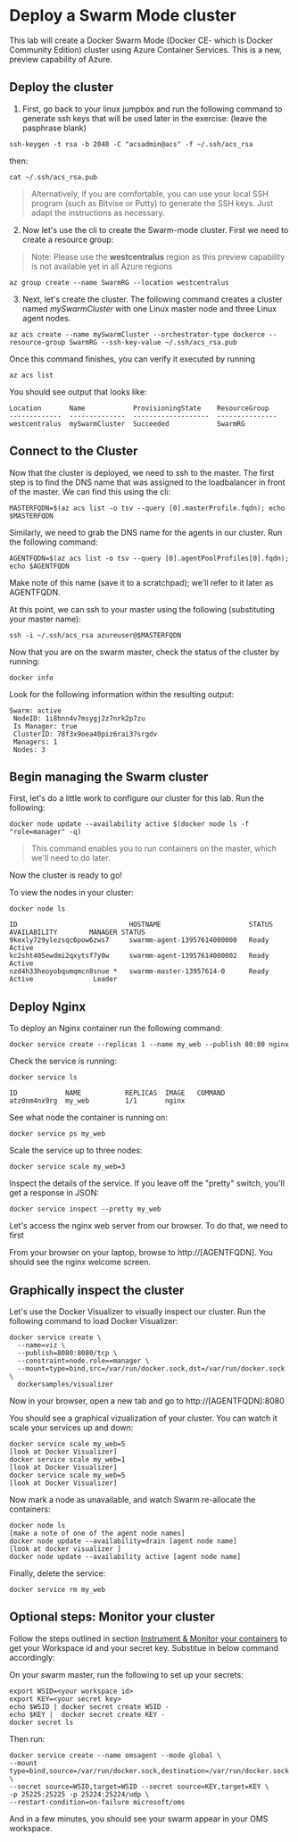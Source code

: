 <!-- This section leverages the new, preview Swarm Mode (aka Docker CE) features
of ACS.  However, as of the date of this lab (9/25/17) these features are only availablea
using the cli/powershell/ARM; they are not available via the portal.
As soon as the feature is available in the portal, this module will be updated.
-->

# Deploy a Swarm Mode cluster
This lab will create a Docker Swarm Mode (Docker CE- which is Docker Community Edition) cluster using Azure Container Services.  This is a new, preview capability of Azure.

## Deploy the cluster
1. First, go back to your linux jumpbox and run the following command to generate ssh keys that will be used later in the exercise:  (leave the pasphrase blank)
```
ssh-keygen -t rsa -b 2048 -C "acsadmin@acs" -f ~/.ssh/acs_rsa
```
then:
```
cat ~/.ssh/acs_rsa.pub
```
> Alternatively, if you are comfortable, you can use your local SSH program (such as Bitvise or Putty) to generate the SSH keys.  Just adapt the instructions as necessary.

2. Now let's use the cli to create the Swarm-mode cluster.  First we need to create a resource group:
> Note: Please use the **westcentralus** region as this preview capability is not available yet in all Azure regions 
```
az group create --name SwarmRG --location westcentralus 
```

3. Next, let's create the cluster.  The following command creates a cluster named *mySwarmCluster* with one Linux master node and three Linux agent nodes.
```
az acs create --name mySwarmCluster --orchestrator-type dockerce --resource-group SwarmRG --ssh-key-value ~/.ssh/acs_rsa.pub
```
Once this command finishes, you can verify it executed by running

    az acs list
You should see output that looks like:
```
Location       Name            ProvisioningState    ResourceGroup
-------------  --------------  -------------------  ---------------
westcentralus  mySwarmCluster  Succeeded            SwarmRG
```

## Connect to the Cluster
Now that the cluster is deployed, we need to ssh to the master.  The first step is to find the DNS name that was assigned to the loadbalancer in front of the master.  We can find this using the cli:

    MASTERFQDN=$(az acs list -o tsv --query [0].masterProfile.fqdn); echo $MASTERFQDN

Similarly, we need to grab the DNS name for the agents in our cluster.  Run the following command:

    AGENTFQDN=$(az acs list -o tsv --query [0].agentPoolProfiles[0].fqdn); echo $AGENTFQDN

Make note of this name (save it to a scratchpad); we'll refer to it later as AGENTFQDN.

 
 At this point, we can ssh to your master using the following (substituting your master name):

    ssh -i ~/.ssh/acs_rsa azureuser@$MASTERFQDN

Now that you are on the swarm master, check the status of the cluster by running:

    docker info

Look for the following information within the resulting output:

    Swarm: active
     NodeID: 1i8hnn4v7msygj2z7nrk2p7zu
     Is Manager: true
     ClusterID: 78f3x9oea40piz6rai37srgdv
     Managers: 1
     Nodes: 3


## Begin managing the Swarm cluster

First, let's do a little work to configure our cluster for this lab.  Run the following:

    docker node update --availability active $(docker node ls -f "role=manager" -q)

> This command enables you to run containers on the master, which we'll need to do later.

Now the cluster is ready to go!

To view the nodes in your cluster:

    docker node ls

    ID                            HOSTNAME                      STATUS              AVAILABILITY        MANAGER STATUS
    9kexly729ylezsqc6pow6zws7     swarmm-agent-13957614000000   Ready               Active
    kc2sht405ewdmi2qxytsf7y0w     swarmm-agent-13957614000002   Ready               Active
    nzd4h33heoyobqumqmcn8snue *   swarmm-master-13957614-0      Ready               Active               Leader
    
## Deploy Nginx ##
To deploy an Nginx container run the following command:

    docker service create --replicas 1 --name my_web --publish 80:80 nginx

Check the service is running:

    docker service ls

    ID            NAME           REPLICAS  IMAGE   COMMAND
    atz0nm4nx9rg  my_web         1/1       nginx

See what node the container is running on:

    docker service ps my_web

Scale the service up to three nodes:

    docker service scale my_web=3

Inspect the details of the service. If you leave off the "pretty" switch, you'll get a response in JSON:

    docker service inspect --pretty my_web

Let's access the nginx web server from our browser.  To do that, we need to first 

From your browser on your laptop, browse to http://[AGENTFQDN]. You should see the nginx welcome screen.

## Graphically inspect the cluster

Let's use the Docker Visualizer to visually inspect our cluster. 
Run the following command to load Docker Visualizer:
```
docker service create \
  --name=viz \
  --publish=8080:8080/tcp \
  --constraint=node.role==manager \
  --mount=type=bind,src=/var/run/docker.sock,dst=/var/run/docker.sock \
  dockersamples/visualizer
  ```
Now in your browser, open a new tab and go to http://[AGENTFQDN]:8080
  

You should see a graphical vizualization of your cluster.  You can watch it scale your services up and down:

    docker service scale my_web=5
    [look at Docker Visualizer]
    docker service scale my_web=1
    [look at Docker Visualizer]
    docker service scale my_web=5
    [look at Docker Visualizer]

Now mark a node as unavailable, and watch Swarm re-allocate the containers:
    
    docker node ls
    [make a note of one of the agent node names]
    docker node update --availability=drain [agent node name]
    [look at docker visualizer ]
    docker node update --availability active [agent node name]

Finally, delete the service:

    docker service rm my_web

## Optional steps:  Monitor your cluster

Follow the steps outlined in section [Instrument & Monitor your containers](/modules/oms/oms4containers.md) to get your Workspace id and your secret key. Substitue in below command accordingly:


On your swarm master, run the following to set up your secrets:
```
export WSID=<your workspace id>
export KEY=<your secret key>
echo $WSID | docker secret create WSID -
echo $KEY |  docker secret create KEY -
docker secret ls
```
Then run:
```
docker service create --name omsagent --mode global \
--mount type=bind,source=/var/run/docker.sock,destination=/var/run/docker.sock \
--secret source=WSID,target=WSID --secret source=KEY,target=KEY \
-p 25225:25225 -p 25224:25224/udp \
--restart-condition=on-failure microsoft/oms

 ```
 And in a few minutes, you should see your swarm appear in your OMS workspace.


